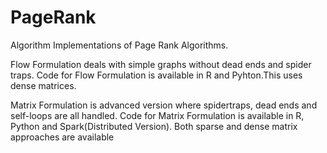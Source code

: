 # PageRank
Algorithm Implementations of Page Rank Algorithms.

Flow Formulation deals with simple graphs without dead ends and spider traps.
Code for Flow Formulation is available in R and Pyhton.This uses dense matrices.

Matrix Formulation is advanced version where spidertraps, dead ends and self-loops are all handled.
Code for Matrix Formulation is available in R, Python and Spark(Distributed Version). Both sparse and dense matrix approaches are available
